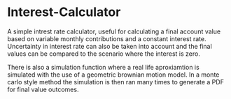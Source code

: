 # Interest-Calculator
A simple intrest rate calculator, useful for calculating a final account value based on variable monthly contributions and a constant interest rate. Uncertainty in interest rate can also be taken into account and the final values can be compared to the scenario where the interest is zero.

There is also a simulation function where a real life aproxiamtion is simulated with the use of a geometric brownian motion model. In a monte carlo style method the simulation is then ran many times to generate a PDF for final value outcomes.
